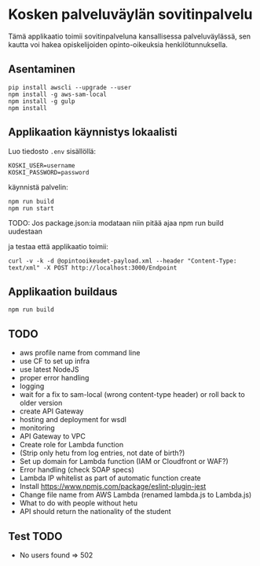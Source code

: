 # Kosken palveluväylän sovitinpalvelu

Tämä applikaatio toimii sovitinpalveluna kansallisessa palveluväylässä,
sen kautta voi hakea opiskelijoiden opinto-oikeuksia henkilötunnuksella.

## Asentaminen

```
pip install awscli --upgrade --user
npm install -g aws-sam-local
npm install -g gulp
npm install
```

## Applikaation käynnistys lokaalisti

Luo tiedosto ```.env``` sisällöllä:
```
KOSKI_USER=username
KOSKI_PASSWORD=password
```

käynnistä palvelin:

```
npm run build
npm run start
``` 

TODO: Jos package.json:ia modataan niin pitää ajaa npm run build uudestaan

ja testaa että applikaatio toimii:
```
curl -v -k -d @opintooikeudet-payload.xml --header "Content-Type: text/xml" -X POST http://localhost:3000/Endpoint
```

## Applikaation buildaus

```
npm run build
```

## TODO

   * aws profile name from command line
   * use CF to set up infra
   * use latest NodeJS
   * proper error handling
   * logging
   * wait for a fix to sam-local (wrong content-type header) or roll back to older version
   * create API Gateway
   * hosting and deployment for wsdl
   * monitoring
   * API Gateway to VPC
   * Create role for Lambda function
   * (Strip only hetu from log entries, not date of birth?)
   * Set up domain for Lambda function (IAM or Cloudfront or WAF?)
   * Error handling (check SOAP specs)
   * Lambda IP whitelist as part of automatic function create
   * Install https://www.npmjs.com/package/eslint-plugin-jest
   * Change file name from AWS Lambda (renamed lambda.js to Lambda.js)
   * What to do with people without hetu
   * API should return the nationality of the student

## Test TODO
   * No users found => 502
